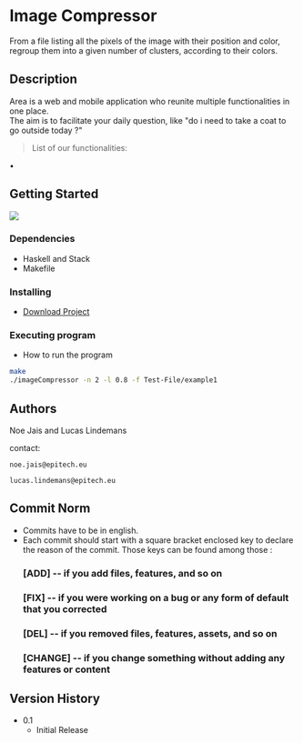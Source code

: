 # Image Compressor

From a file listing all the pixels of the image with their position and color, regroup them into a given number of clusters, according to their colors.

## Description

Area is a web and mobile application who reunite multiple functionalities in one place.
<br>
The aim is to facilitate your daily question, like "do i need to take a coat to go outside today ?"

> List of our functionalities:

•

## Getting Started
![](https://img.shields.io/badge/Code-Haskell-informational?style=flat&logo=haskell&logoColor=white&color=55C2E1)
### Dependencies

* Haskell and Stack
* Makefile

### Installing

* [Download Project](https://github.com/Noe-Epi2024/image-compressor)

### Executing program

* How to run the program
```bash
make
./imageCompressor -n 2 -l 0.8 -f Test-File/example1
```

## Authors
Noe Jais and Lucas Lindemans

contact:
```
noe.jais@epitech.eu
```
```
lucas.lindemans@epitech.eu
```

## Commit Norm

- Commits have to be in english.
- Each commit should start with a square bracket enclosed key to declare the reason of the commit. Those keys can be found among those :
  ### [ADD] -- if you add files, features, and so on
  ### [FIX] -- if you were working on a bug or any form of default that you corrected 
  ### [DEL] -- if you removed files, features, assets, and so on
  ### [CHANGE] -- if you change something without adding any features or content

## Version History

* 0.1
    * Initial Release

